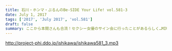 ```yaml
---
title: 石川・ホンマ・ぶるんのBe-SIDE Your Life! vol.581-3
date: July 1, 2017
tags: ['2017', 'July 2017', 'vol.581']
draft: false
summary: ここから本間さんも合流！セクシー女優のサイン会に行ったことがあるらしく…MIURA
---
```


http://project-phi.ddo.jp/ishikawa/ishikawa581_3.mp3